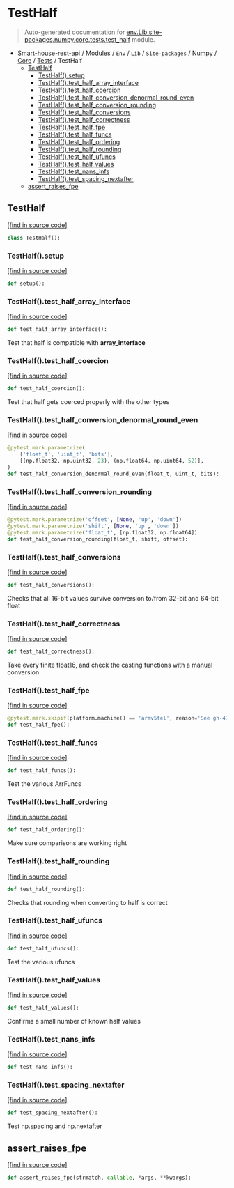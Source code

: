 # TestHalf

> Auto-generated documentation for [env.Lib.site-packages.numpy.core.tests.test_half](..\..\..\..\..\..\..\env\Lib\site-packages\numpy\core\tests\test_half.py) module.

- [Smart-house-rest-api](..\..\..\..\..\..\README.md#description) / [Modules](..\..\..\..\..\..\MODULES.md#smart-house-rest-api-modules) / `Env` / `Lib` / `Site-packages` / [Numpy](..\..\index.md#numpy) / [Core](..\index.md#core) / [Tests](index.md#tests) / TestHalf
    - [TestHalf](#testhalf)
        - [TestHalf().setup](#testhalfsetup)
        - [TestHalf().test_half_array_interface](#testhalftest_half_array_interface)
        - [TestHalf().test_half_coercion](#testhalftest_half_coercion)
        - [TestHalf().test_half_conversion_denormal_round_even](#testhalftest_half_conversion_denormal_round_even)
        - [TestHalf().test_half_conversion_rounding](#testhalftest_half_conversion_rounding)
        - [TestHalf().test_half_conversions](#testhalftest_half_conversions)
        - [TestHalf().test_half_correctness](#testhalftest_half_correctness)
        - [TestHalf().test_half_fpe](#testhalftest_half_fpe)
        - [TestHalf().test_half_funcs](#testhalftest_half_funcs)
        - [TestHalf().test_half_ordering](#testhalftest_half_ordering)
        - [TestHalf().test_half_rounding](#testhalftest_half_rounding)
        - [TestHalf().test_half_ufuncs](#testhalftest_half_ufuncs)
        - [TestHalf().test_half_values](#testhalftest_half_values)
        - [TestHalf().test_nans_infs](#testhalftest_nans_infs)
        - [TestHalf().test_spacing_nextafter](#testhalftest_spacing_nextafter)
    - [assert_raises_fpe](#assert_raises_fpe)

## TestHalf

[[find in source code]](..\..\..\..\..\..\..\env\Lib\site-packages\numpy\core\tests\test_half.py#L19)

```python
class TestHalf():
```

### TestHalf().setup

[[find in source code]](..\..\..\..\..\..\..\env\Lib\site-packages\numpy\core\tests\test_half.py#L20)

```python
def setup():
```

### TestHalf().test_half_array_interface

[[find in source code]](..\..\..\..\..\..\..\env\Lib\site-packages\numpy\core\tests\test_half.py#L529)

```python
def test_half_array_interface():
```

Test that half is compatible with __array_interface__

### TestHalf().test_half_coercion

[[find in source code]](..\..\..\..\..\..\..\env\Lib\site-packages\numpy\core\tests\test_half.py#L436)

```python
def test_half_coercion():
```

Test that half gets coerced properly with the other types

### TestHalf().test_half_conversion_denormal_round_even

[[find in source code]](..\..\..\..\..\..\..\env\Lib\site-packages\numpy\core\tests\test_half.py#L126)

```python
@pytest.mark.parametrize(
    ['float_t', 'uint_t', 'bits'],
    [(np.float32, np.uint32, 23), (np.float64, np.uint64, 52)],
)
def test_half_conversion_denormal_round_even(float_t, uint_t, bits):
```

### TestHalf().test_half_conversion_rounding

[[find in source code]](..\..\..\..\..\..\..\env\Lib\site-packages\numpy\core\tests\test_half.py#L70)

```python
@pytest.mark.parametrize('offset', [None, 'up', 'down'])
@pytest.mark.parametrize('shift', [None, 'up', 'down'])
@pytest.mark.parametrize('float_t', [np.float32, np.float64])
def test_half_conversion_rounding(float_t, shift, offset):
```

### TestHalf().test_half_conversions

[[find in source code]](..\..\..\..\..\..\..\env\Lib\site-packages\numpy\core\tests\test_half.py#L40)

```python
def test_half_conversions():
```

Checks that all 16-bit values survive conversion
to/from 32-bit and 64-bit float

### TestHalf().test_half_correctness

[[find in source code]](..\..\..\..\..\..\..\env\Lib\site-packages\numpy\core\tests\test_half.py#L229)

```python
def test_half_correctness():
```

Take every finite float16, and check the casting functions with
a manual conversion.

### TestHalf().test_half_fpe

[[find in source code]](..\..\..\..\..\..\..\env\Lib\site-packages\numpy\core\tests\test_half.py#L462)

```python
@pytest.mark.skipif(platform.machine() == 'armv5tel', reason='See gh-413.')
def test_half_fpe():
```

### TestHalf().test_half_funcs

[[find in source code]](..\..\..\..\..\..\..\env\Lib\site-packages\numpy\core\tests\test_half.py#L288)

```python
def test_half_funcs():
```

Test the various ArrFuncs

### TestHalf().test_half_ordering

[[find in source code]](..\..\..\..\..\..\..\env\Lib\site-packages\numpy\core\tests\test_half.py#L265)

```python
def test_half_ordering():
```

Make sure comparisons are working right

### TestHalf().test_half_rounding

[[find in source code]](..\..\..\..\..\..\..\env\Lib\site-packages\numpy\core\tests\test_half.py#L200)

```python
def test_half_rounding():
```

Checks that rounding when converting to half is correct

### TestHalf().test_half_ufuncs

[[find in source code]](..\..\..\..\..\..\..\env\Lib\site-packages\numpy\core\tests\test_half.py#L372)

```python
def test_half_ufuncs():
```

Test the various ufuncs

### TestHalf().test_half_values

[[find in source code]](..\..\..\..\..\..\..\env\Lib\site-packages\numpy\core\tests\test_half.py#L179)

```python
def test_half_values():
```

Confirms a small number of known half values

### TestHalf().test_nans_infs

[[find in source code]](..\..\..\..\..\..\..\env\Lib\site-packages\numpy\core\tests\test_half.py#L149)

```python
def test_nans_infs():
```

### TestHalf().test_spacing_nextafter

[[find in source code]](..\..\..\..\..\..\..\env\Lib\site-packages\numpy\core\tests\test_half.py#L327)

```python
def test_spacing_nextafter():
```

Test np.spacing and np.nextafter

## assert_raises_fpe

[[find in source code]](..\..\..\..\..\..\..\env\Lib\site-packages\numpy\core\tests\test_half.py#L9)

```python
def assert_raises_fpe(strmatch, callable, *args, **kwargs):
```
